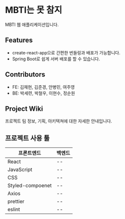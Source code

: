 MBTI는 못 참지
======
MBTI 웹 애플리케이션입니다.

## Features

- create-react-app으로 간편한 번들링과 배포가 가능합니다.
- Spring Boot로 쉽게 서버 배포를 할 수 있습니다.

## Contributors

- FE: 김재현, 김준경, 안병민, 여주영
- BE: 박세련, 박철우, 이현수, 정순원

## Project Wiki

프로젝트 팀 정보, 기획, 아키텍쳐에 대한 자세한 안내입니다.

## 프로젝트 사용 툴
프론트엔드 | 백엔드
--|--|
React|--
JavaScript|--
CSS|--
Styled-compoenet|--
Axios|--
prettier|--
eslint|--

## 
